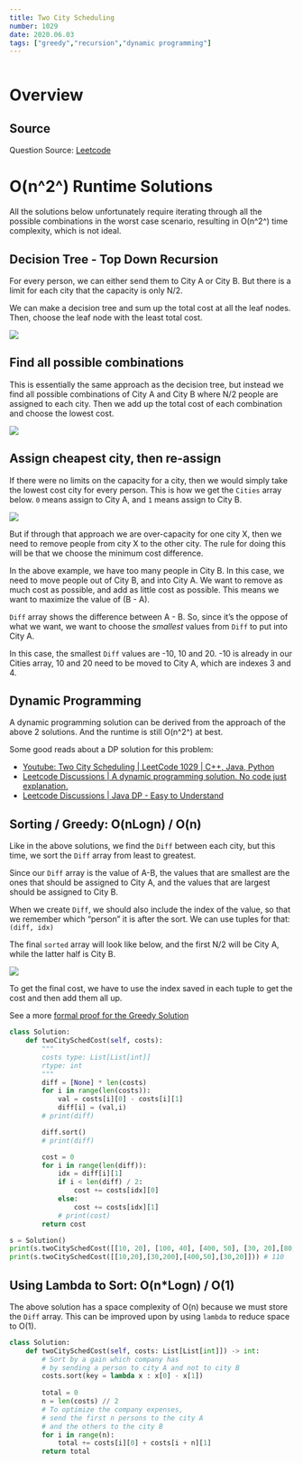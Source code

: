 ```yaml
---
title: Two City Scheduling
number: 1029
date: 2020.06.03
tags: ["greedy","recursion","dynamic programming"]
---
```


```toc

```

# Overview
## Source
Question Source: [Leetcode](https://leetcode.com/problems/two-city-scheduling/solution/)

# O(n^2^) Runtime Solutions
All the solutions below unfortunately require iterating through all the possible combinations in the worst case scenario, resulting in O(n^2^) time complexity, which is not ideal.

## Decision Tree - Top Down Recursion
For every person, we can either send them to City A or City B. But there is a limit for each city that the capacity is only N/2. 

We can make a decision tree and sum up the total cost at all the leaf nodes. Then, choose the leaf node with the least total cost.

![](1029_Two_City_Scheduling/IMG_DCAF5F7DBE58-1.jpeg)

## Find all possible combinations
This is essentially the same approach as the decision tree, but instead we find all possible combinations of City A and City B where N/2 people are assigned to each city. Then we add up the total cost of each combination and choose the lowest cost.

![](1029_Two_City_Scheduling/IMG_BCC77FB455DD-1.jpeg)

## Assign cheapest city, then re-assign
If there were no limits on the capacity for a city, then we would simply take the lowest cost city for every person. This is how we get the `Cities` array below. `0` means assign to City A, and `1` means assign to City B.

![](1029_Two_City_Scheduling/IMG_5A2AED123EFB-1.jpeg)

But if through that approach we are over-capacity for one city X, then we need to remove people from city X to the other city. The rule for doing this will be that we choose the minimum cost difference.

In the above example, we have too many people in City B. In this case, we need to move people out of City B, and into City A. We want to remove as much cost as possible, and add as little cost as possible. This means we want to maximize the value of (B - A).

`Diff` array shows the difference between A - B. So, since it’s the oppose of what we want, we want to choose the _smallest_ values  from `Diff` to put into City A.

In this case, the smallest `Diff` values are -10, 10 and 20. -10 is already in our Cities array, 10 and 20 need to be moved to City A, which are indexes 3 and 4.


## Dynamic Programming
A dynamic programming solution can be derived from the approach of the above 2 solutions. And the runtime is still O(n^2^) at best.

Some good reads about a DP solution for this problem:
* [Youtube: Two City Scheduling | LeetCode 1029 | C++, Java, Python](https://www.youtube.com/watch?v=cevaICIEyjs)
* [Leetcode Discussions | A dynamic programming solution. No code just explanation.](https://leetcode.com/submissions/detail/348705496/?from=/explore/challenge/card/june-leetcoding-challenge/539/week-1-june-1st-june-7th/3349/)
* [Leetcode Discussions | Java DP - Easy to Understand](https://leetcode.com/problems/two-city-scheduling/discuss/278731/Java-DP-Easy-to-Understand/565645)

## Sorting / Greedy: O(nLogn) / O(n)
Like in the above solutions, we find the `Diff` between each city, but this time, we sort the `Diff` array from least to greatest. 

Since our `Diff` array is the value of A-B, the values that are smallest are the ones that should be assigned to City A, and the values that are largest should be assigned to City B.

When we create `Diff`, we should also include the index of the value, so that we remember which “person” it is after the sort. We can use tuples for that: `(diff, idx)`

The final `sorted` array will look like below, and the first N/2 will be City A, while the latter half is City B.

![](1029_Two_City_Scheduling/IMG_77FBF1E6096E-1.jpeg)

To get the final cost, we have to use the index saved in each tuple to get the cost and then add them all up.

See a more [formal proof for the Greedy Solution](https://leetcode.com/problems/two-city-scheduling/discuss/667876/Python-Greedy-with-Prove)

```py
class Solution:
    def twoCitySchedCost(self, costs):
        """
        costs type: List[List[int]]
        rtype: int
        """
        diff = [None] * len(costs)
        for i in range(len(costs)):
            val = costs[i][0] - costs[i][1]
            diff[i] = (val,i)
        # print(diff)

        diff.sort()
        # print(diff)

        cost = 0
        for i in range(len(diff)):
            idx = diff[i][1]
            if i < len(diff) / 2:
                cost += costs[idx][0]
            else:
                cost += costs[idx][1]
            # print(cost)
        return cost

s = Solution()
print(s.twoCitySchedCost([[10, 20], [100, 40], [400, 50], [30, 20],[80,60],[200,30]])) # 240
print(s.twoCitySchedCost([[10,20],[30,200],[400,50],[30,20]])) # 110
```

## Using Lambda to Sort: O(n*Logn) / O(1)
The above solution has a space complexity of O(n) because we must store the `Diff` array. This can be improved upon by using `lambda` to reduce space to O(1).

```py
class Solution:
    def twoCitySchedCost(self, costs: List[List[int]]) -> int:
        # Sort by a gain which company has 
        # by sending a person to city A and not to city B
        costs.sort(key = lambda x : x[0] - x[1])
        
        total = 0
        n = len(costs) // 2
        # To optimize the company expenses,
        # send the first n persons to the city A
        # and the others to the city B
        for i in range(n):
            total += costs[i][0] + costs[i + n][1]
        return total
```
